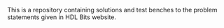 This is a repository containing solutions and test benches to the problem statements given in HDL Bits website.
